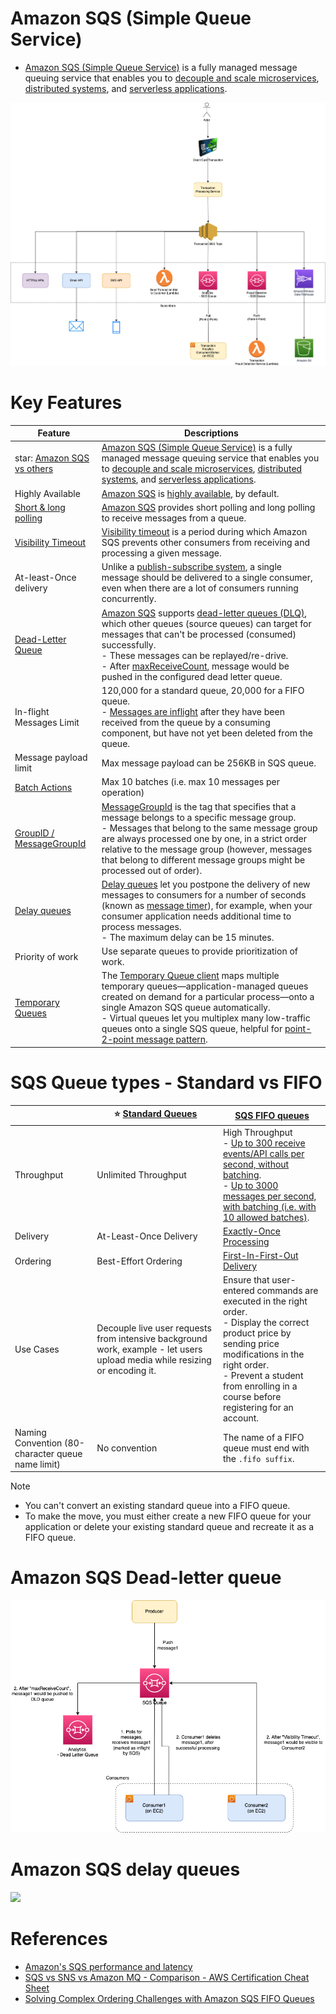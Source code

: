 # Amazon SQS (Simple Queue Service)
- [Amazon SQS (Simple Queue Service)](https://aws.amazon.com/sqs/) is a fully managed message queuing service that enables you to [decouple and scale microservices](../../../4_MessageBrokersEDA/EventDrivenArchitecture/Readme.md), [distributed systems](../../../7_PropertiesDistributedSystem/Readme.md), and [serverless applications](../../AWS-Serverless-Architecture.md).

![](../assests/sns/FanOutPatternSQSSNS.png)

# Key Features

| Feature                                                                                                                                   | Descriptions                                                                                                                                                                                                                                                                                                                                                                                                                                                                                                                |
|-------------------------------------------------------------------------------------------------------------------------------------------|-----------------------------------------------------------------------------------------------------------------------------------------------------------------------------------------------------------------------------------------------------------------------------------------------------------------------------------------------------------------------------------------------------------------------------------------------------------------------------------------------------------------------------|
| star: [Amazon SQS vs others](../../../4_MessageBrokersEDA/KafkaVsRabbitMQVsSQSVsSNS.md)                                                      | [Amazon SQS (Simple Queue Service)](https://aws.amazon.com/sqs/) is a fully managed message queuing service that enables you to [decouple and scale microservices](../../../4_MessageBrokersEDA/EventDrivenArchitecture/Readme.md), [distributed systems](../../../7_PropertiesDistributedSystem/Readme.md), and [serverless applications](../../AWS-Serverless-Architecture.md).                                                                                                                                                     |
| Highly Available                                                                                                                          | [Amazon SQS]() is [highly available](../../../7_PropertiesDistributedSystem/Reliability/HighAvailability.md), by default.                                                                                                                                                                                                                                                                                                                                                                                                              |
| [Short & long polling](SQSShortLongPoling.md)                                                                                                | [Amazon SQS](https://aws.amazon.com/sqs/faqs/) provides short polling and long polling to receive messages from a queue.                                                                                                                                                                                                                                                                                                                                                                                                    |
| [Visibility Timeout](https://docs.aws.amazon.com/AWSSimpleQueueService/latest/SQSDeveloperGuide/sqs-visibility-timeout.html)              | [Visibility timeout](https://docs.aws.amazon.com/AWSSimpleQueueService/latest/SQSDeveloperGuide/sqs-visibility-timeout.html) is a period during which Amazon SQS prevents other consumers from receiving and processing a given message.                                                                                                                                                                                                                                                                                    |
| At-least-Once delivery                                                                                                                    | Unlike a [publish-subscribe system](../../../4_MessageBrokersEDA/EventDrivenArchitecture/PubSubModel.md), a single message should be delivered to a single consumer, even when there are a lot of consumers running concurrently.                                                                                                                                                                                                                                                                                                           |
| [Dead-Letter Queue](https://docs.aws.amazon.com/AWSSimpleQueueService/latest/SQSDeveloperGuide/sqs-dead-letter-queues.html)               | [Amazon SQS]() supports [dead-letter queues (DLQ)](https://docs.aws.amazon.com/AWSSimpleQueueService/latest/SQSDeveloperGuide/sqs-dead-letter-queues.html), which other queues (source queues) can target for messages that can't be processed (consumed) successfully.<br/>- These messages can be replayed/re-drive. <br/>- After [maxReceiveCount](https://docs.aws.amazon.com/AWSSimpleQueueService/latest/SQSDeveloperGuide/sqs-dead-letter-queues.html), message would be pushed in the configured dead letter queue. |
| In-flight Messages Limit                                                                                                                  | 120,000 for a standard queue, 20,000 for a FIFO queue.<br/>- [Messages are inflight](https://aws.amazon.com/premiumsupport/knowledge-center/sqs-message-backlog/) after they have been received from the queue by a consuming component, but have not yet been deleted from the queue.                                                                                                                                                                                                                                      |
| Message payload limit                                                                                                                     | Max message payload can be 256KB in SQS queue.                                                                                                                                                                                                                                                                                                                                                                                                                                                                              |
| [Batch Actions](https://docs.aws.amazon.com/AWSSimpleQueueService/latest/SQSDeveloperGuide/sqs-batch-api-actions.html)                    | Max 10 batches (i.e. max 10 messages per operation)                                                                                                                                                                                                                                                                                                                                                                                                                                                                         |
| [GroupID / MessageGroupId](https://docs.aws.amazon.com/AWSSimpleQueueService/latest/SQSDeveloperGuide/using-messagegroupid-property.html) | [MessageGroupId](https://docs.aws.amazon.com/AWSSimpleQueueService/latest/APIReference/API_SendMessage.html) is the tag that specifies that a message belongs to a specific message group. <br/>- Messages that belong to the same message group are always processed one by one, in a strict order relative to the message group (however, messages that belong to different message groups might be processed out of order).                                                                                              |
| [Delay queues](https://docs.aws.amazon.com/AWSSimpleQueueService/latest/SQSDeveloperGuide/sqs-delay-queues.html)                          | [Delay queues](https://docs.aws.amazon.com/AWSSimpleQueueService/latest/SQSDeveloperGuide/sqs-delay-queues.html) let you postpone the delivery of new messages to consumers for a number of seconds (known as [message timer](https://docs.aws.amazon.com/AWSSimpleQueueService/latest/SQSDeveloperGuide/sqs-message-timers.html)), for example, when your consumer application needs additional time to process messages.<br/>- The maximum delay can be 15 minutes.                                                       |
| Priority of work                                                                                                                          | Use separate queues to provide prioritization of work.                                                                                                                                                                                                                                                                                                                                                                                                                                                                      |
| [Temporary Queues](https://aws.amazon.com/blogs/compute/simple-two-way-messaging-using-the-amazon-sqs-temporary-queue-client/)            | The [Temporary Queue client](https://docs.aws.amazon.com/AWSSimpleQueueService/latest/SQSDeveloperGuide/sqs-temporary-queues.html) maps multiple temporary queues—application-managed queues created on demand for a particular process—onto a single Amazon SQS queue automatically.<br/>- Virtual queues let you multiplex many low-traffic queues onto a single SQS queue, helpful for [point-2-point message pattern](../../../4_MessageBrokersEDA/EventDrivenArchitecture/PointToPointModel.md).                                       |

# SQS Queue types - Standard vs FIFO

|                                                   | :star: [Standard Queues](https://docs.aws.amazon.com/AWSSimpleQueueService/latest/SQSDeveloperGuide/standard-queues.html)   | [SQS FIFO queues](https://docs.aws.amazon.com/AWSSimpleQueueService/latest/SQSDeveloperGuide/FIFO-queues.html)                                                                                                                                                                                                                                                                                |
|---------------------------------------------------|-----------------------------------------------------------------------------------------------------------------------------|-----------------------------------------------------------------------------------------------------------------------------------------------------------------------------------------------------------------------------------------------------------------------------------------------------------------------------------------------------------------------------------------------|
| Throughput                                        | Unlimited Throughput                                                                                                        | High Throughput <br/>- [Up to 300 receive events/API calls per second, without batching](https://docs.aws.amazon.com/AWSSimpleQueueService/latest/SQSDeveloperGuide/high-throughput-fifo.html). <br/>- [Up to 3000 messages per second, with batching (i.e. with 10 allowed batches)](https://docs.aws.amazon.com/AWSSimpleQueueService/latest/SQSDeveloperGuide/sqs-batch-api-actions.html). |
| Delivery                                          | At-Least-Once Delivery                                                                                                      | [Exactly-Once Processing](https://docs.aws.amazon.com/AWSSimpleQueueService/latest/SQSDeveloperGuide/FIFO-queues-exactly-once-processing.html)                                                                                                                                                                                                                                                |
| Ordering                                          | Best-Effort Ordering                                                                                                        | [First-In-First-Out Delivery](https://docs.aws.amazon.com/AWSSimpleQueueService/latest/SQSDeveloperGuide/FIFO-queues-message-order.html)                                                                                                                                                                                                                                                      |
| Use Cases                                         | Decouple live user requests from intensive background work, example - let users upload media while resizing or encoding it. | Ensure that user-entered commands are executed in the right order.<br/>- Display the correct product price by sending price modifications in the right order.<br/>- Prevent a student from enrolling in a course before registering for an account.                                                                                                                                           |
| Naming Convention (80-character queue name limit) | No convention                                                                                                               | The name of a FIFO queue must end with the `.fifo suffix`.                                                                                                                                                                                                                                                                                                                                    |

Note 
- You can't convert an existing standard queue into a FIFO queue. 
- To make the move, you must either create a new FIFO queue for your application or delete your existing standard queue and recreate it as a FIFO queue.

# Amazon SQS Dead-letter queue

![](../assests/sqs/SQS-DLD-More-Info.png)

# Amazon SQS delay queues

![](https://docs.aws.amazon.com/images/AWSSimpleQueueService/latest/SQSDeveloperGuide/images/sqs-delay-queues-diagram.png)

# References
- [Amazon's SQS performance and latency](https://softwaremill.com/amazon-sqs-performance-latency/)
- [SQS vs SNS vs Amazon MQ - Comparison - AWS Certification Cheat Sheet](https://cloud.in28minutes.com/aws-certification-sqs-vs-sns-vs-amazon-mq)
- [Solving Complex Ordering Challenges with Amazon SQS FIFO Queues](https://aws.amazon.com/blogs/compute/solving-complex-ordering-challenges-with-amazon-sqs-fifo-queues/)